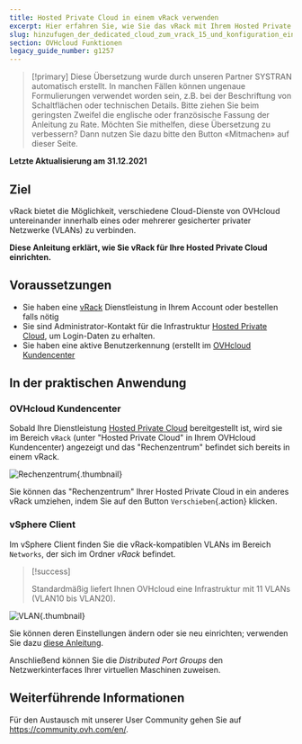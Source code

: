 ```yaml
---
title: Hosted Private Cloud in einem vRack verwenden
excerpt: Hier erfahren Sie, wie Sie das vRack mit Ihrem Hosted Private Cloud Angebot verwenden
slug: hinzufugen_der_dedicated_cloud_zum_vrack_15_und_konfiguration_einer_vm
section: OVHcloud Funktionen
legacy_guide_number: g1257
---
```


> [!primary]
> Diese Übersetzung wurde durch unseren Partner SYSTRAN automatisch erstellt. In manchen Fällen können ungenaue Formulierungen verwendet worden sein, z.B. bei der Beschriftung von Schaltflächen oder technischen Details. Bitte ziehen Sie beim geringsten Zweifel die englische oder französische Fassung der Anleitung zu Rate. Möchten Sie mithelfen, diese Übersetzung zu verbessern? Dann nutzen Sie dazu bitte den Button «Mitmachen» auf dieser Seite.
>

**Letzte Aktualisierung am 31.12.2021**

## Ziel

vRack bietet die Möglichkeit, verschiedene Cloud-Dienste von OVHcloud untereinander innerhalb eines oder mehrerer gesicherter privater Netzwerke (VLANs) zu verbinden.

**Diese Anleitung erklärt, wie Sie vRack für Ihre Hosted Private Cloud einrichten.**

## Voraussetzungen

- Sie haben eine [vRack](https://www.ovh.de/loesungen/vrack/) Dienstleistung in Ihrem Account oder bestellen falls nötig
- Sie sind Administrator-Kontakt für die Infrastruktur [Hosted Private Cloud](https://www.ovhcloud.com/de/enterprise/products/hosted-private-cloud/), um Login-Daten zu erhalten.
- Sie haben eine aktive Benutzerkennung (erstellt im [OVHcloud Kundencenter](https://www.ovh.com/auth/?action=gotomanager&from=https://www.ovh.de/&ovhSubsidiary=de)

## In der praktischen Anwendung

### OVHcloud Kundencenter

Sobald Ihre Dienstleistung [Hosted Private Cloud](https://www.ovhcloud.com/de/enterprise/products/hosted-private-cloud/) bereitgestellt ist, wird sie im Bereich `vRack` (unter "Hosted Private Cloud" in Ihrem OVHcloud Kundencenter) angezeigt und das "Rechenzentrum" befindet sich bereits in einem vRack.

![Rechenzentrum](images/vRackDatacenter.PNG){.thumbnail}

Sie können das "Rechenzentrum" Ihrer Hosted Private Cloud in ein anderes vRack umziehen, indem Sie auf den Button `Verschieben`{.action} klicken.

### vSphere Client

Im vSphere Client finden Sie die vRack-kompatiblen VLANs im Bereich `Networks`, der sich im Ordner *vRack* befindet.

> [!success]
>
> Standardmäßig liefert Ihnen OVHcloud eine Infrastruktur mit 11 VLANs (VLAN10 bis VLAN20).
>

![VLAN](images/vRackVsphere.png){.thumbnail}

Sie können deren Einstellungen ändern oder sie neu einrichten; verwenden Sie dazu [diese Anleitung](../vxlan-erstellung/).

Anschließend können Sie die *Distributed Port Groups* den Netzwerkinterfaces Ihrer virtuellen Maschinen zuweisen.

## Weiterführende Informationen

Für den Austausch mit unserer User Community gehen Sie auf <https://community.ovh.com/en/>.
